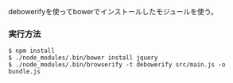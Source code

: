 debowerifyを使ってbowerでインストールしたモジュールを使う。

### 実行方法

```
$ npm install
$ ./node_modules/.bin/bower install jquery
$ ./node_modules/.bin/browserify -t debowerify src/main.js -o bundle.js
```
